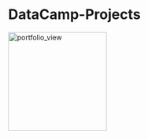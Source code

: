 # DataCamp-Projects

<img width="200" align="center" alt="portfolio_view" src="https://vectorlogoseek.com/wp-content/uploads/2019/05/datacamp-vector-logo.png">
